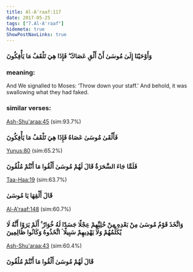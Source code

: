 ```yaml
---
title: Al-A'raaf:117
date: 2017-05-25
tags: ["7.Al-A'raaf"]
hidemeta: true 
ShowPostNavLinks: true 
---
```

### وَأَوْحَيْنَا إِلَىٰ مُوسَىٰ أَنْ أَلْقِ عَصَاكَ ۖ فَإِذَا هِيَ تَلْقَفُ مَا يَأْفِكُونَ
### meaning: 
And We signalled to Moses: ‘Throw down your staff.’ And behold, it was swallowing what they had faked.
### similar verses: 

[Ash-Shu'araa:45](/26/45) (sim:93.7%)

### فَأَلْقَىٰ مُوسَىٰ عَصَاهُ فَإِذَا هِيَ تَلْقَفُ مَا يَأْفِكُونَ

[Yunus:80](/10/80) (sim:65.2%)

### فَلَمَّا جَاءَ السَّحَرَةُ قَالَ لَهُمْ مُوسَىٰ أَلْقُوا مَا أَنْتُمْ مُلْقُونَ

[Taa-Haa:19](/20/19) (sim:63.7%)

### قَالَ أَلْقِهَا يَا مُوسَىٰ

[Al-A'raaf:148](/7/148) (sim:60.7%)

### وَاتَّخَذَ قَوْمُ مُوسَىٰ مِنْ بَعْدِهِ مِنْ حُلِيِّهِمْ عِجْلًا جَسَدًا لَهُ خُوَارٌ ۚ أَلَمْ يَرَوْا أَنَّهُ لَا يُكَلِّمُهُمْ وَلَا يَهْدِيهِمْ سَبِيلًا ۘ اتَّخَذُوهُ وَكَانُوا ظَالِمِينَ

[Ash-Shu'araa:43](/26/43) (sim:60.4%)

### قَالَ لَهُمْ مُوسَىٰ أَلْقُوا مَا أَنْتُمْ مُلْقُونَ

